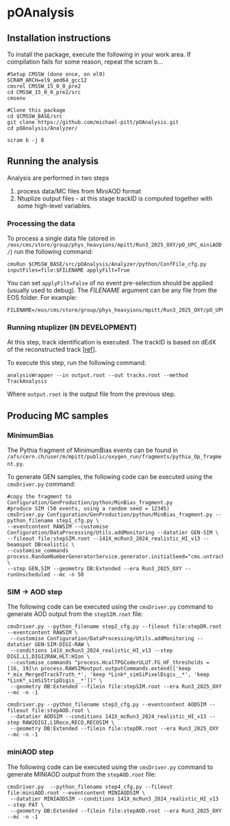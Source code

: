 # pOAnalysis

## Installation instructions

To install the package, execute the following in your work area.
If compilation fails for some reason, repeat the scram b...

```
#Setup CMSSW (done once, on el9)
SCRAM_ARCH=el9_amd64_gcc12
cmsrel CMSSW_15_0_0_pre2
cd CMSSW_15_0_0_pre2/src
cmsenv

#Clone this package
cd $CMSSW_BASE/src
git clone https://github.com/michael-pitt/pOAnalysis.git
cd pOAnalysis/Analyzer/

scram b -j 8
```

## Running the analysis

Analysis are performed in two steps
   1. process data/MC files from MiniAOD format
   2. Ntuplize output files - at this stage trackID is computed together with some high-level variables.
   
### Processing the data

To process a single data file (stored in `/eos/cms/store/group/phys_heavyions/mpitt/Run3_2025_OXY/pO_UPC_miniAOD/`) run the following command:
```
cmsRun $CMSSW_BASE/src/pOAnalysis/Analyzer/python/ConfFile_cfg.py inputFiles=file:$FILENAME applyFilt=True
```
You can set `applyFilt=False` of no event pre-selection should be applied (usually used to debug). The _FILENAME_ argument can be any file from the EOS folder. For example:

```
FILENAME=/eos/cms/store/group/phys_heavyions/mpitt/Run3_2025_OXY/pO_UPC_miniAOD/MinBias_crmcv2_2_1_eposlhcr_Op/miniAOD_0123.root
```

### Running ntuplizer (IN DEVELOPMENT)

At this step, track identification is executed. The trackID is based on dEdX of the reconstructed track [[ref](https://indico.cern.ch/event/1154003/#4-ntuple-production-for-glueba)].

To execute this step, run the following command:
```
analysisWrapper --in output.root --out tracks.root --method TrackAnalysis
```
Where `output.root` is the output file from the previous step. 

## Producing MC samples

### MinimumBias

The Pythia fragment of MinimumBias events can be found in `/afs/cern.ch/user/m/mpitt/public/oxygen_run/fragments/pythia_Op_fragment.py`. 

To generate GEN samples, the following code can be executed using the `cmsDriver.py` command:

```
#copy the fragment to Configuration/GenProduction/python/MinBias_fragment.py
#produce SIM (50 events, using a random seed = 12345)
cmsDriver.py Configuration/GenProduction/python/MinBias_fragment.py --python_filename step1_cfg.py \
--eventcontent RAWSIM --customise Configuration/DataProcessing/Utils.addMonitoring --datatier GEN-SIM \
--fileout file:stepSIM.root --141X_mcRun3_2024_realistic_HI_v13 --beamspot DBrealistic \
--customise_commands process.RandomNumberGeneratorService.generator.initialSeed="cms.untracked.uint32(12345)" \
--step GEN,SIM --geometry DB:Extended --era Run3_2025_OXY --runUnscheduled --mc -n 50
``` 

### SIM -> AOD step

The following code can be executed using the `cmsDriver.py` command to generate AOD output from the `stepSIM.root` file:

```
cmsDriver.py --python_filename step2_cfg.py --fileout file:stepDR.root --eventcontent RAWSIM \
 --customise Configuration/DataProcessing/Utils.addMonitoring --datatier GEN-SIM-DIGI-RAW \
 --conditions 141X_mcRun3_2024_realistic_HI_v13 --step DIGI,L1,DIGI2RAW,HLT:HIon \
 --customise_commands "process.HcalTPGCoderULUT.FG_HF_thresholds = [16, 19]\n process.RAWSIMoutput.outputCommands.extend(['keep *_mix_MergedTrackTruth_*', 'keep *Link*_simSiPixelDigis__*', 'keep *Link*_simSiStripDigis__*'])" \
 --geometry DB:Extended --filein file:stepSIM.root --era Run3_2025_OXY --mc -n -1
``` 

```
cmsDriver.py --python_filename step3_cfg.py --eventcontent AODSIM --fileout file:stepAOD.root \
 --datatier AODSIM --conditions 141X_mcRun3_2024_realistic_HI_v13 --step RAW2DIGI,L1Reco,RECO,RECOSIM \
 --geometry DB:Extended --filein file:stepDR.root --era Run3_2025_OXY --mc -n -1
```

### miniAOD step

The following code can be executed using the `cmsDriver.py` command to generate MINIAOD output from the `stepAOD.root` file:

```
cmsDriver.py  --python_filename step4_cfg.py --fileout file:miniAOD.root --eventcontent MINIAODSIM \
 --datatier MINIAODSIM --conditions 141X_mcRun3_2024_realistic_HI_v13 --step PAT \
 --geometry DB:Extended --filein file:stepAOD.root --era Run3_2025_OXY --mc -n -1
```

